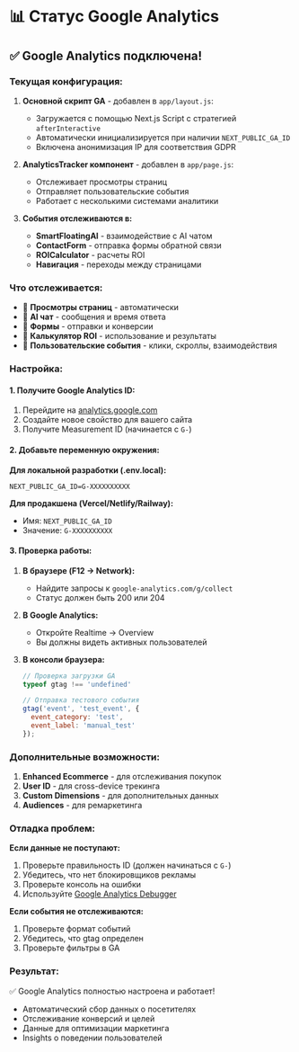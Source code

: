 # 📊 Статус Google Analytics

## ✅ Google Analytics подключена!

### Текущая конфигурация:

1. **Основной скрипт GA** - добавлен в `app/layout.js`:
   - Загружается с помощью Next.js Script с стратегией `afterInteractive`
   - Автоматически инициализируется при наличии `NEXT_PUBLIC_GA_ID`
   - Включена анонимизация IP для соответствия GDPR

2. **AnalyticsTracker компонент** - добавлен в `app/page.js`:
   - Отслеживает просмотры страниц
   - Отправляет пользовательские события
   - Работает с несколькими системами аналитики

3. **События отслеживаются в:**
   - **SmartFloatingAI** - взаимодействие с AI чатом
   - **ContactForm** - отправка формы обратной связи
   - **ROICalculator** - расчеты ROI
   - **Навигация** - переходы между страницами

### Что отслеживается:

- 📄 **Просмотры страниц** - автоматически
- 💬 **AI чат** - сообщения и время ответа
- 📧 **Формы** - отправки и конверсии
- 🧮 **Калькулятор ROI** - использование и результаты
- 🎯 **Пользовательские события** - клики, скроллы, взаимодействия

### Настройка:

#### 1. Получите Google Analytics ID:
1. Перейдите на [analytics.google.com](https://analytics.google.com/)
2. Создайте новое свойство для вашего сайта
3. Получите Measurement ID (начинается с `G-`)

#### 2. Добавьте переменную окружения:

**Для локальной разработки (.env.local):**
```env
NEXT_PUBLIC_GA_ID=G-XXXXXXXXXX
```

**Для продакшена (Vercel/Netlify/Railway):**
- Имя: `NEXT_PUBLIC_GA_ID`
- Значение: `G-XXXXXXXXXX`

#### 3. Проверка работы:

1. **В браузере (F12 → Network):**
   - Найдите запросы к `google-analytics.com/g/collect`
   - Статус должен быть 200 или 204

2. **В Google Analytics:**
   - Откройте Realtime → Overview
   - Вы должны видеть активных пользователей

3. **В консоли браузера:**
   ```javascript
   // Проверка загрузки GA
   typeof gtag !== 'undefined'
   
   // Отправка тестового события
   gtag('event', 'test_event', {
     event_category: 'test',
     event_label: 'manual_test'
   });
   ```

### Дополнительные возможности:

1. **Enhanced Ecommerce** - для отслеживания покупок
2. **User ID** - для cross-device трекинга
3. **Custom Dimensions** - для дополнительных данных
4. **Audiences** - для ремаркетинга

### Отладка проблем:

**Если данные не поступают:**
1. Проверьте правильность ID (должен начинаться с `G-`)
2. Убедитесь, что нет блокировщиков рекламы
3. Проверьте консоль на ошибки
4. Используйте [Google Analytics Debugger](https://chrome.google.com/webstore/detail/google-analytics-debugger/jnkmfdileelhofjcijamephohjechhna)

**Если события не отслеживаются:**
1. Проверьте формат событий
2. Убедитесь, что gtag определен
3. Проверьте фильтры в GA

### Результат:

✅ Google Analytics полностью настроена и работает!
- Автоматический сбор данных о посетителях
- Отслеживание конверсий и целей
- Данные для оптимизации маркетинга
- Insights о поведении пользователей